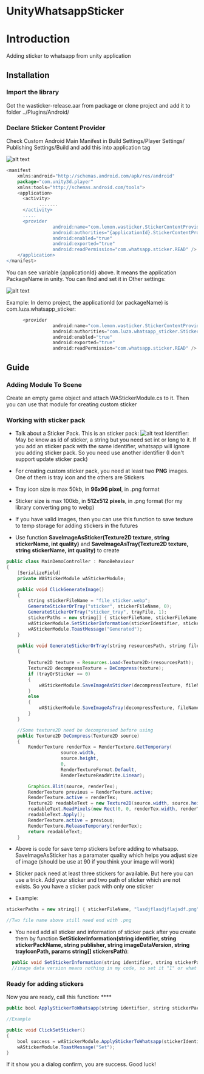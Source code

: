 # UnityWhatsappSticker
# Introduction

Adding sticker to whatsapp from unity application

## Installation

### Import the library
Got the wasticker-release.aar from package or clone project and add it to folder ../Plugins/Android/

### Declare Sticker Content Provider

Check Custom Android Main Manifest in Build Settings/Player Settings/ Publishing Settings/Build and add this into application tag <application></application>

![alt text]((https://github.com/ngtien137/UnityWhatsappSticker/blob/main/tutorial_images/tut1.png?raw=true))

```gradle
<manifest
    xmlns:android="http://schemas.android.com/apk/res/android"
    package="com.unity3d.player"
    xmlns:tools="http://schemas.android.com/tools">
    <application>
      <activity>
            .......
      </activity>
      .....
      <provider
                 android:name="com.lemon.wasticker.StickerContentProvider"
                 android:authorities="{applicationId}.StickerContentProvider"
                 android:enabled="true"
                 android:exported="true"
                 android:readPermission="com.whatsapp.sticker.READ" />
    </application>
</manifest>
```

You can see variable {applicationId} above. It means the application PackageName in unity. You can find and set it in Other settings:

![alt text]([http://url/to/img.png](https://github.com/ngtien137/UnityWhatsappSticker/blob/main/tutorial_images/tut2.png))

Example: In demo project, the applicationId (or packageName) is com.luza.whatsapp_sticker:

```gradle
      <provider
                 android:name="com.lemon.wasticker.StickerContentProvider"
                 android:authorities="com.luza.whatsapp_sticker.StickerContentProvider"
                 android:enabled="true"
                 android:exported="true"
                 android:readPermission="com.whatsapp.sticker.READ" />
```

## Guide

### Adding Module To Scene
Create an empty game object and attach WAStickerModule.cs to it. Then you can use that module for creating custom sticker

### Working with sticker pack
* Talk about a Sticker Pack. This is an sticker pack:
![alt text]([http://url/to/img.png](https://github.com/ngtien137/UnityWhatsappSticker/blob/main/tutorial_images/sticker_pack.png))
  Identifier: May be know as id of sticker, a string but you need set int or long to it. If you add an sticker pack with the same identifier, whatsapp will ignore you adding sticker pack. So you need use another identifier (I don't support update sticker pack)

* For creating custom sticker pack, you need at least two **PNG** images. One of them is tray icon and the others are Stickers
* Tray icon size is max 50kb, in **96x96 pixel**, in .png format
* Sticker size is max 100kb, in **512x512 pixels**, in .png format (for my library converting png to webp)

* If you have valid images, then you can use this function to save texture to temp storage for adding stickers in the futures
* Use function **SaveImageAsSticker(Texture2D texture, string stickerName, int quality)** and **SaveImageAsTray(Texture2D texture, string stickerName, int quality)** to create 

```java
public class MainDemoController : MonoBehaviour
{
    [SerializeField]
    private WAStickerModule wAStickerModule;

    public void ClickGenerateImage()
    {
        string stickerFileName = "file_sticker.webp";
        GenerateStickerOrTray("sticker", stickerFileName, 0);
        GenerateStickerOrTray("sticker_tray", trayFile, 1);
        stickerPaths = new string[] { stickerFileName, stickerFileName, stickerFileName };
        wAStickerModule.SetStickerInformation(stickerIdentifier, stickerPackName, "TienUU", "1", trayIconPath: trayFile, stickerPaths);
        wAStickerModule.ToastMessage("Generated");
    }

    public void GenerateStickerOrTray(string resourcesPath, string fileName, int trayOrSticker) // 1 is tray, 0 is sticker
    {
        
        Texture2D texture = Resources.Load<Texture2D>(resourcesPath);
        Texture2D decompressTexture = DeCompress(texture);
        if (trayOrSticker == 0)
        {   
            wAStickerModule.SaveImageAsSticker(decompressTexture, fileName, 90);
        }
        else
        {
            wAStickerModule.SaveImageAsTray(decompressTexture, fileName, 90);
        }
    }

    //Some texture2D need be decompressed before using
    public Texture2D DeCompress(Texture2D source)
    {
        RenderTexture renderTex = RenderTexture.GetTemporary(
                    source.width,
                    source.height,
                    0,
                    RenderTextureFormat.Default,
                    RenderTextureReadWrite.Linear);

        Graphics.Blit(source, renderTex);
        RenderTexture previous = RenderTexture.active;
        RenderTexture.active = renderTex;
        Texture2D readableText = new Texture2D(source.width, source.height);
        readableText.ReadPixels(new Rect(0, 0, renderTex.width, renderTex.height), 0, 0);
        readableText.Apply();
        RenderTexture.active = previous;
        RenderTexture.ReleaseTemporary(renderTex);
        return readableText;
    }
```

* Above is code for save temp stickers before adding to whatsapp. SaveImageAsSticker has a paramater quality which helps you adjust size of image (should be use at 90 if you think your image will work)

* Sticker pack need at least three stickers for available. But here you can use a trick. Add your sticker and two path of sticker which are not exists. So you have a sticker pack with only one sticker

* Example:

```java
stickerPaths = new string[] { stickerFileName, "lasdjflasdjflajsdf.png", "rqweoruqwer.png" };

//Two file name above still need end with .png
```

* You need add all sticker and information of sticker pack after you create them by function **SetStickerInformation(string identifier, string stickerPackName, string publisher, string imageDataVersion, string trayIconPath, params string[] stickersPath)**:

```java
  public void SetStickerInformation(string identifier, string stickerPackName, string publisher, string imageDataVersion, string trayIconPath, params string[] stickersPath)
  //image data version means nothing in my code, so set it "1" or what you want
```

### Ready for adding stickers
Now you are ready, call this function: ****
```java
public bool ApplyStickerToWhatsapp(string identifier, string stickerPackName)

//Example

public void ClickSetSticker()
{
    bool success = wAStickerModule.ApplyStickerToWhatsapp(stickerIdentifier, stickerPackName);
    wAStickerModule.ToastMessage("Set");
}

```
If it show you a dialog confirm, you are success. Good luck!
